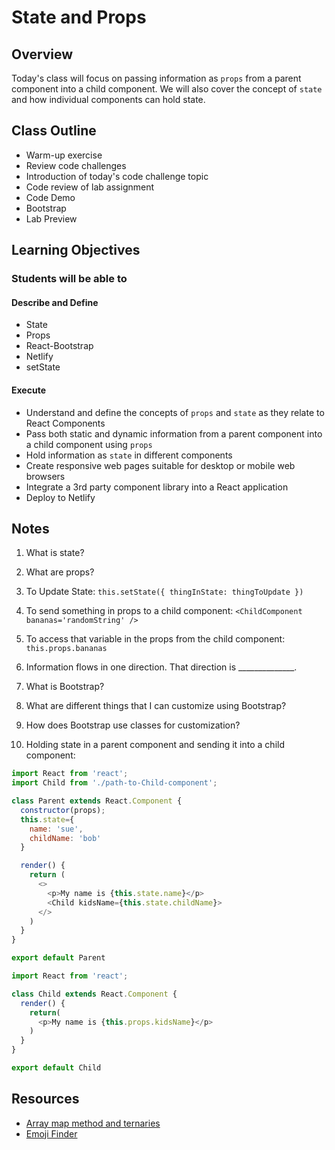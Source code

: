 # State and Props

## Overview

Today's class will focus on passing information as `props` from a parent component into a child component. We will also cover the concept of `state` and how individual components can hold state.

## Class Outline

- Warm-up exercise
- Review code challenges
- Introduction of today's code challenge topic
- Code review of lab assignment
- Code Demo
- Bootstrap
- Lab Preview

## Learning Objectives

### Students will be able to

#### Describe and Define

- State
- Props
- React-Bootstrap
- Netlify
- setState

#### Execute

- Understand and define the concepts of `props` and `state` as they relate to React Components
- Pass both static and dynamic information from a parent component into a child component using `props`
- Hold information as `state` in different components
- Create responsive web pages suitable for desktop or mobile web browsers
- Integrate a 3rd party component library into a React application
- Deploy to Netlify

## Notes

1. What is state?

1. What are props?

1. To Update State: `this.setState({ thingInState: thingToUpdate })`

1. To send something in props to a child component: `<ChildComponent bananas='randomString' />`

1. To access that variable in the props from the child component: `this.props.bananas`

1. Information flows in one direction. That direction is ______________.

1. What is Bootstrap?

1. What are different things that I can customize using Bootstrap?

1. How does Bootstrap use classes for customization?

1. Holding state in a parent component and sending it into a child component:

  ```javaScript
  import React from 'react';
  import Child from './path-to-Child-component';

  class Parent extends React.Component {
    constructor(props);
    this.state={
      name: 'sue',
      childName: 'bob'
    }

    render() {
      return (
        <>
          <p>My name is {this.state.name}</p>
          <Child kidsName={this.state.childName}>
        </>
      )
    }
  }

  export default Parent

  import React from 'react';

  class Child extends React.Component {
    render() {
      return(
        <p>My name is {this.props.kidsName}</p>
      )
    }
  }

  export default Child
  ```

## Resources

- [Array map method and ternaries](https://replit.com/@sheyna/TomatoSpottedGame#index.js)
- [Emoji Finder](https://emojifinder.com/)
